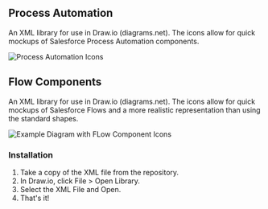 ## Process Automation
An XML library for use in Draw.io (diagrams.net). The icons allow for quick mockups of Salesforce Process Automation components.

![Process Automation Icons](https://raw.githubusercontent.com/markledden/sf-diagramming-components/main/graphics/Images/process-automation-icons.png)

## Flow Components
An XML library for use in Draw.io (diagrams.net). The icons allow for quick mockups of Salesforce Flows and a more realistic representation than using the standard shapes.

![Example Diagram with FLow Component Icons](https://raw.githubusercontent.com/markledden/sf-diagramming-components/main/graphics/Images/flow-component-example.JPG)

### Installation
1. Take a copy of the XML file from the repository. 
2. In Draw.io, click File > Open Library.
3. Select the XML File and Open.
4. That's it! 
